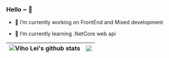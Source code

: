 ### Hello ~ 👋

- 🔭 I’m currently working on FrontEnd and Mixed development

- 🌱 I’m currently learning .NetCore web api

| <span><img align="center" src="https://github-readme-stats.vercel.app/api?username=lb1129&show_icons=true&include_all_commits=true&theme=buefy&hide_border=true" alt="Viho Lei's github stats" /></span> | <span><img align="center" src="https://github-readme-stats.vercel.app/api/top-langs/?username=lb1129&layout=compact&theme=buefy&hide_border=true" /></span> |
| ------------- | ------------- |
